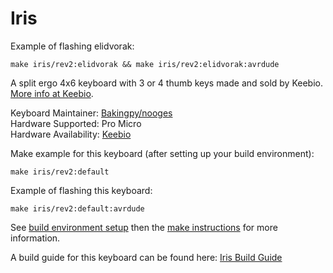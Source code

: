 Iris
====

Example of flashing elidvorak:

    make iris/rev2:elidvorak && make iris/rev2:elidvorak:avrdude

A split ergo 4x6 keyboard with 3 or 4 thumb keys made and sold by Keebio. [More info at Keebio](https://keeb.io).

Keyboard Maintainer: [Bakingpy/nooges](https://github.com/nooges)  
Hardware Supported: Pro Micro  
Hardware Availability: [Keebio](https://keeb.io)  

Make example for this keyboard (after setting up your build environment):

    make iris/rev2:default

Example of flashing this keyboard:

    make iris/rev2:default:avrdude

See [build environment setup](https://docs.qmk.fm/build_environment_setup.html) then the [make instructions](https://docs.qmk.fm/make_instructions.html) for more information.

A build guide for this keyboard can be found here: [Iris Build Guide](https://docs.keeb.io/iris-build-guide.html)
